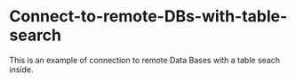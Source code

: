 # Connect-to-remote-DBs-with-table-search
This is an example of connection to remote Data Bases with a table seach inside.
